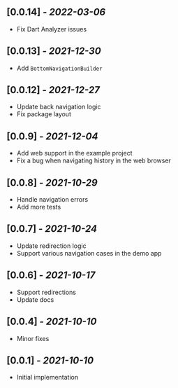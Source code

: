 ## \[0.0.14\] - *2022-03-06*

- Fix Dart Analyzer issues

## \[0.0.13\] - *2021-12-30*

- Add `BottomNavigationBuilder`

## \[0.0.12\] - *2021-12-27*

- Update back navigation logic
- Fix package layout

## \[0.0.9\] - *2021-12-04*

- Add web support in the example project
- Fix a bug when navigating history in the web browser

## \[0.0.8\] - *2021-10-29*

- Handle navigation errors
- Add more tests

## \[0.0.7\] - *2021-10-24*

- Update redirection logic
- Support various navigation cases in the demo app

## \[0.0.6\] - *2021-10-17*

- Support redirections
- Update docs

## \[0.0.4\] - *2021-10-10*

- Minor fixes

## \[0.0.1\] - *2021-10-10*

- Initial implementation
